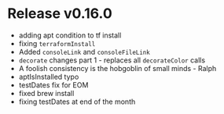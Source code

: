 # Release v0.16.0

- adding apt condition to tf install
- fixing `terraformInstall`
- Added `consoleLink` and `consoleFileLink`
- `decorate` changes part 1 - replaces all `decorateColor` calls
- A foolish consistency is the hobgoblin of small minds - Ralph
- aptIsInstalled typo
- testDates fix for EOM
- fixed brew install
- fixing testDates at end of the month
